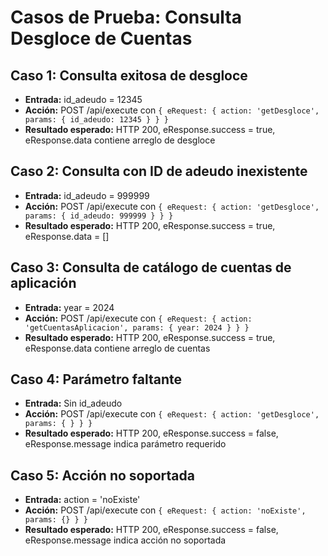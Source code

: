 # Casos de Prueba: Consulta Desgloce de Cuentas

## Caso 1: Consulta exitosa de desgloce
- **Entrada:** id_adeudo = 12345
- **Acción:** POST /api/execute con `{ eRequest: { action: 'getDesgloce', params: { id_adeudo: 12345 } } }`
- **Resultado esperado:** HTTP 200, eResponse.success = true, eResponse.data contiene arreglo de desgloce

## Caso 2: Consulta con ID de adeudo inexistente
- **Entrada:** id_adeudo = 999999
- **Acción:** POST /api/execute con `{ eRequest: { action: 'getDesgloce', params: { id_adeudo: 999999 } } }`
- **Resultado esperado:** HTTP 200, eResponse.success = true, eResponse.data = []

## Caso 3: Consulta de catálogo de cuentas de aplicación
- **Entrada:** year = 2024
- **Acción:** POST /api/execute con `{ eRequest: { action: 'getCuentasAplicacion', params: { year: 2024 } } }`
- **Resultado esperado:** HTTP 200, eResponse.success = true, eResponse.data contiene arreglo de cuentas

## Caso 4: Parámetro faltante
- **Entrada:** Sin id_adeudo
- **Acción:** POST /api/execute con `{ eRequest: { action: 'getDesgloce', params: { } } }`
- **Resultado esperado:** HTTP 200, eResponse.success = false, eResponse.message indica parámetro requerido

## Caso 5: Acción no soportada
- **Entrada:** action = 'noExiste'
- **Acción:** POST /api/execute con `{ eRequest: { action: 'noExiste', params: {} } }`
- **Resultado esperado:** HTTP 200, eResponse.success = false, eResponse.message indica acción no soportada
